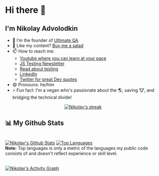# Hi there 👋

## I'm Nikolay Advolodkin

- 🔭 I’m the founder of [Ultimate QA](https://ultimateqa.com/) 
- 🥗 Like my content? [Buy me a salad](https://www.buymeacoffee.com/nikolaya)
- 📫 How to reach me:
    - [Youtube where you can learn at your pace](https://www.youtube.com/ultimateqa?sub_confirmation=1)
    - [JS Testing Newsletter](https://ultimateqa.ck.page/js-testing-tips)
    - [Read about testing](https://ultimateqa.com/)
    - [LinkedIn](https://www.linkedin.com/in/nikolayadvolodkin/)
    - [Twitter for great Dev quotes](https://twitter.com/intent/follow?screen_name=nikolay_a00&region=follow_link)
- 😄 Pronouns: he/him
- ⚡ Fun fact: I'm a vegan who's passionate about the 🌎, saving 🐮, and bridging the technical divide!

<p align="center">
    <a href="https://github.com/nadvolod/github-readme-streak-stats">
        <img title="🔥 Get streak stats for your profile at git.io/streak-stats" alt="Nikolay's streak" src="https://github-readme-streak-stats.herokuapp.com/?user=nadvolod&theme=black-ice&hide_border=true&stroke=0000&background=060A0CD0"/>
    </a>
</p>

## 📊 My Github Stats

  <br/>
    <a href="https://github.com/nadvolod/github-readme-stats"><img alt="Nikolay's Github Stats" src="https://github-readme-stats.vercel.app/api?username=nadvolod&show_icons=true&count_private=true&theme=react&hide_border=true&bg_color=0D1117" /></a>
  <a href="https://github.com/nadvolod/github-readme-stats"><img alt="Top Languages" src="https://github-readme-stats.vercel.app/api/top-langs/?username=nadvolod&langs_count=8&count_private=true&layout=compact&theme=react&hide_border=true&bg_color=0D1117" /></a>
  <br/>
  <b>Note:</b> Top languages is only a metric of the languages my public code consists of and doesn't reflect experience or skill level.


<br/>
<br/>

<a href="https://github.com/nadvolod/github-readme-activity-graph"><img alt="Nikolay's Activity Graph" src="https://activity-graph.herokuapp.com/graph?username=nadvolod&bg_color=0D1117&color=5BCDEC&line=5BCDEC&point=FFFFFF&hide_border=true" /></a>

<br/>
<br/>

